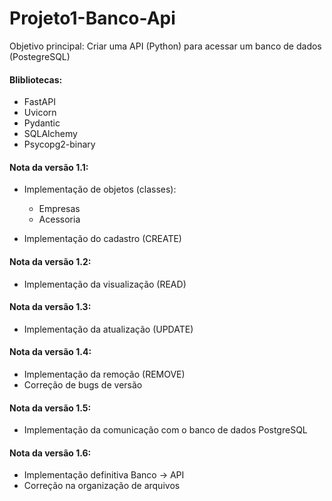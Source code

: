 # Projeto1-Banco-Api
Objetivo principal:
    Criar uma API (Python) para acessar um banco de dados (PostegreSQL)

#### Blibliotecas:
- FastAPI
- Uvicorn
- Pydantic
- SQLAlchemy
- Psycopg2-binary


#### Nota da versão 1.1: 

- Implementação de objetos (classes):
    - Empresas
    - Acessoria

- Implementação do cadastro (CREATE)


#### Nota da versão 1.2:

- Implementação da visualização (READ)


#### Nota da versão 1.3:

- Implementação da atualização (UPDATE)


#### Nota da versão 1.4:

- Implementação da remoção (REMOVE)
- Correção de bugs de versão 


#### Nota da versão 1.5:

- Implementação da comunicação com o banco de dados PostgreSQL  

#### Nota da versão 1.6:

- Implementação definitiva Banco -> API
- Correção na organização de arquivos
        